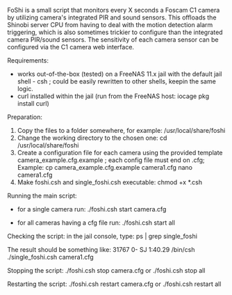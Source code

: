 FoShi is a small script that monitors every X seconds a Foscam C1 camera by utilizing camera's integrated PIR and sound sensors. This offloads the Shinobi server CPU from having to deal with the motion detection alarm triggering, which is also sometimes trickier to configure than the integrated camera PIR/sound sensors. The sensitivity of each camera sensor can be configured via the C1 camera web interface.

Requirements:
- works out-of-the-box (tested) on a FreeNAS 11.x jail with the default jail shell - csh ; could be easily rewritten to other shells, keepin the same logic.
- curl installed within the jail (run from the FreeNAS host: iocage pkg install <jailname> curl)

Preparation:
1. Copy the files to a folder somewhere, for example: /usr/local/share/foshi
3. Change the working directory to the chosen one:
cd /usr/local/share/foshi
4. Create a configuration file for each camera using the provided template camera_example.cfg.example ; each config file must end on .cfg; Example:
cp camera_example.cfg.example camera1.cfg
nano camera1.cfg
5. Make foshi.csh and single_foshi.csh executable:
chmod +x *.csh

Running the main script:
- for a single camera run:
./foshi.csh start camera.cfg

- for all cameras having a cfg file run:
./foshi.csh start all

Checking the script: in the jail console, type:
ps | grep single_foshi

The result should be something like:
31767  0- SJ   1:40.29 /bin/csh ./single_foshi.csh camera1.cfg

Stopping the script:
./foshi.csh stop camera.cfg
or
./foshi.csh stop all

Restarting the script:
./foshi.csh restart camera.cfg
or
./foshi.csh restart all
